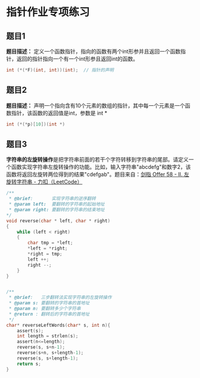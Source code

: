 # 指针作业专项练习

## 题目1

**题目描述：** 定义一个函数指针，指向的函数有两个int形参并且返回一个函数指针，返回的指针指向一个有一个int形参且返回int的函数。

```c
int (*(*F)(int, int))(int);  // 指针的声明
```

## 题目2

**题目描述：** 声明一个指向含有10个元素的数组的指针，其中每一个元素是一个函数指针，该函数的返回值是int，参数是 int *

```c
int (*(*p)[10])(int *)
```

## 题目3

**字符串的左旋转操作**是把字符串前面的若干个字符转移到字符串的尾部。请定义一个函数实现字符串左旋转操作的功能。比如，输入字符串"abcdefg"和数字2，该函数将返回左旋转两位得到的结果"cdefgab"。题目来自：[剑指 Offer 58 - II. 左旋转字符串 - 力扣（LeetCode）](https://leetcode.cn/problems/zuo-xuan-zhuan-zi-fu-chuan-lcof/)

```c
/**
 * @brief:       实现字符串的逆序翻转
 * @param left:  要翻转的字符串的起始地址
 * @param right: 要翻转的字符串的结束地址
*/
void reverse(char * left, char * right)
{
    while (left < right)
    {
        char tmp = *left;
        *left = *right;
        *right = tmp;
        left ++;
        right --;
    }
}


/**
 * @brief:   三步翻转法实现字符串的左旋转操作 
 * @param s: 要翻转的字符串的首地址
 * @param n: 要翻转多少个字符串
 * @return : 翻转后的字符串的首地址
 */
char* reverseLeftWords(char* s, int n){
    assert(s);
    int length = strlen(s);
    assert(n<=length);
    reverse(s, s+n-1);
    reverse(s+n, s+length-1);
    reverse(s, s+length-1);
    return s;
}
```



